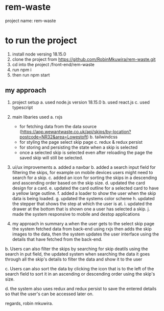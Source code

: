 # rem-waste
project name: rem-waste

# to run the project
1. install node versing 18.15.0
2. clone the project from https://github.com/RobinMkuwira/rem-waste.git
3. cd into the project /front-end/rem-waste
4. run npm i
5. then run npm start

## my approach
1. project setup
   a. used node.js version 18.15.0
   b. used react.js
   c. used typescript

2. main libaries used
   a. rxjs
      - for fetching data from the data source (https://app.wewantwaste.co.uk/api/skips/by-location?postcode=NR32&area=Lowestoft)
   b. tailwindcss
      - for styling the page select skip page
   c. redux & redux persist
      - for storing and persisting the state when a skip is selected
      - once a selected skip is selected even after reloading the page the saved skip will still be selected.

3. ui/ux improvements
   a. added a navbar
   b. added a search input field for filtering the skips, for example on mobile devices users might need to search for a skip.
   c. added an icon for sorting the skips in a descending and asscending order based on the skip size.
   d. updated the card design for a card.
   e. updated the card outline for a selected card to have a yellow large outline.
   f. added a loader to show the user when the skip data is being loaded. 
   g. updated the systems color scheme
   h. updated the stepper that shows the step at which the user is at.
   i. updated the drawer at the bottom that is shown one a user has selected a skip.
   j. made the system responsive to mobile and destop applications

4. my approach in summary
a.when the user gets to the select skip page the system fetched data from back-end using rxjs then adds the skip images to the data, then the system updates the user interface using the details
that have fetched from the back-end.

b. Users can also filter the skips by searching for skip deatils using the search in put field, the updated system when searching the data it goes through all the skip's details to filter the data 
and show it to the user

c. Users can also sort the data by clicking the icon that is to the left of the search field to sort it in an ascending or descending order using the skip's size.

d. the system also uses redux and redux persist to save the entered details so that the user's can be accessed later on.


regards,
robin mkuwira.